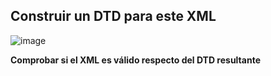 ## Construir un DTD para este XML 

![image](https://github.com/user-attachments/assets/76480efc-1a41-49e6-a0c6-73032a2c04c7)


**Comprobar si el XML es válido respecto del DTD resultante**
